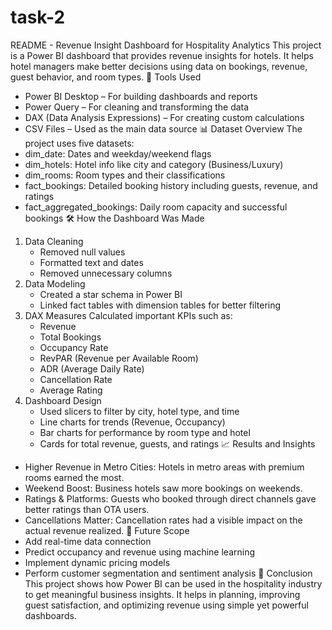 # task-2
README - Revenue Insight Dashboard for Hospitality Analytics
This project is a Power BI dashboard that provides revenue insights for hotels. It helps hotel managers make better decisions using data on bookings, revenue, guest behavior, and room types.
🔧 Tools Used
- Power BI Desktop – For building dashboards and reports
- Power Query – For cleaning and transforming the data
- DAX (Data Analysis Expressions) – For creating custom calculations
- CSV Files – Used as the main data source
📊 Dataset Overview
The project uses five datasets:
- dim_date: Dates and weekday/weekend flags
- dim_hotels: Hotel info like city and category (Business/Luxury)
- dim_rooms: Room types and their classifications
- fact_bookings: Detailed booking history including guests, revenue, and ratings
- fact_aggregated_bookings: Daily room capacity and successful bookings
🛠️ How the Dashboard Was Made
1. Data Cleaning
   - Removed null values
   - Formatted text and dates
   - Removed unnecessary columns
2. Data Modeling
   - Created a star schema in Power BI
   - Linked fact tables with dimension tables for better filtering
3. DAX Measures
   Calculated important KPIs such as:
   - Revenue
   - Total Bookings
   - Occupancy Rate
   - RevPAR (Revenue per Available Room)
   - ADR (Average Daily Rate)
   - Cancellation Rate
   - Average Rating
4. Dashboard Design
   - Used slicers to filter by city, hotel type, and time
   - Line charts for trends (Revenue, Occupancy)
   - Bar charts for performance by room type and hotel
   - Cards for total revenue, guests, and ratings
📈 Results and Insights
- Higher Revenue in Metro Cities: Hotels in metro areas with premium rooms earned the most.
- Weekend Boost: Business hotels saw more bookings on weekends.
- Ratings & Platforms: Guests who booked through direct channels gave better ratings than OTA users.
- Cancellations Matter: Cancellation rates had a visible impact on the actual revenue realized.
🔮 Future Scope
- Add real-time data connection
- Predict occupancy and revenue using machine learning
- Implement dynamic pricing models
- Perform customer segmentation and sentiment analysis
📌 Conclusion
This project shows how Power BI can be used in the hospitality industry to get meaningful business insights. It helps in planning, improving guest satisfaction, and optimizing revenue using simple yet powerful dashboards.
